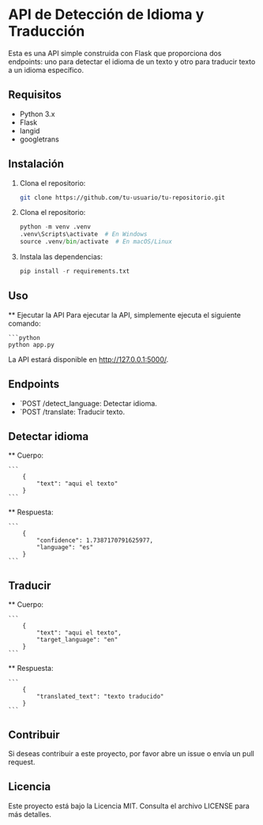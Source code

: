 # API de Detección de Idioma y Traducción

Esta es una API simple construida con Flask que proporciona dos endpoints: uno para detectar el idioma de un texto y otro para traducir texto a un idioma específico.

## Requisitos

- Python 3.x
- Flask
- langid
- googletrans

## Instalación

1. Clona el repositorio:

   ```bash
   git clone https://github.com/tu-usuario/tu-repositorio.git

2. Clona el repositorio:

    ```python
    python -m venv .venv
    .venv\Scripts\activate  # En Windows
    source .venv/bin/activate  # En macOS/Linux

3. Instala las dependencias:

    ```python
    pip install -r requirements.txt

## Uso

** Ejecutar la API
Para ejecutar la API, simplemente ejecuta el siguiente comando:

    ```python
    python app.py

La API estará disponible en http://127.0.0.1:5000/.

## Endpoints
- `POST /detect_language: Detectar idioma.
- `POST /translate: Traducir texto.

## Detectar idioma

** Cuerpo:

    ```
        {
            "text": "aqui el texto"
        }
    ```

** Respuesta:

    ```
        {
            "confidence": 1.7387170791625977,
            "language": "es"
        }
    ```

## Traducir

** Cuerpo:

    ```
        {
            "text": "aqui el texto",
            "target_language": "en"
        }
    ```

** Respuesta:

    ```
        {
            "translated_text": "texto traducido"
        }
    ```

## Contribuir
Si deseas contribuir a este proyecto, por favor abre un issue o envía un pull request.

## Licencia
Este proyecto está bajo la Licencia MIT. Consulta el archivo LICENSE para más detalles.